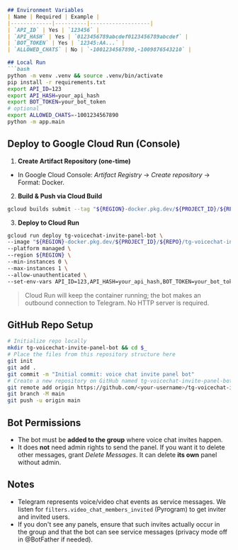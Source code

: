```markdown
## Environment Variables
| Name | Required | Example |
|-------------|----------|-------------------|
| `API_ID` | Yes | `123456` |
| `API_HASH` | Yes | `0123456789abcdef0123456789abcdef` |
| `BOT_TOKEN` | Yes | `12345:AA...` |
| `ALLOWED_CHATS` | No | `-1001234567890,-1009876543210` |

## Local Run
```bash
python -m venv .venv && source .venv/bin/activate
pip install -r requirements.txt
export API_ID=123
export API_HASH=your_api_hash
export BOT_TOKEN=your_bot_token
# optional
export ALLOWED_CHATS=-1001234567890
python -m app.main
```

## Deploy to Google Cloud Run (Console)
1. **Create Artifact Repository (one-time)**
- In Google Cloud Console: *Artifact Registry* → *Create repository* → Format: Docker.

2. **Build & Push via Cloud Build**
```bash
gcloud builds submit --tag "${REGION}-docker.pkg.dev/${PROJECT_ID}/${REPO}/tg-voicechat-invite-panel-bot:latest"
```

3. **Deploy to Cloud Run**
```bash
gcloud run deploy tg-voicechat-invite-panel-bot \
--image "${REGION}-docker.pkg.dev/${PROJECT_ID}/${REPO}/tg-voicechat-invite-panel-bot:latest" \
--platform managed \
--region ${REGION} \
--min-instances 0 \
--max-instances 1 \
--allow-unauthenticated \
--set-env-vars API_ID=123,API_HASH=your_api_hash,BOT_TOKEN=your_bot_token,ALLOWED_CHATS=-1001234567890
```

> Cloud Run will keep the container running; the bot makes an outbound connection to Telegram. No HTTP server is required.

## GitHub Repo Setup
```bash
# Initialize repo locally
mkdir tg-voicechat-invite-panel-bot && cd $_
# Place the files from this repository structure here
git init
git add .
git commit -m "Initial commit: voice chat invite panel bot"
# Create a new repository on GitHub named tg-voicechat-invite-panel-bot, then:
git remote add origin https://github.com/<your-username>/tg-voicechat-invite-panel-bot.git
git branch -M main
git push -u origin main
```

## Bot Permissions
- The bot must be **added to the group** where voice chat invites happen.
- It does **not** need admin rights to send the panel. If you want it to delete other messages, grant *Delete Messages*. It can delete **its own** panel without admin.

## Notes
- Telegram represents voice/video chat events as service messages. We listen for `filters.video_chat_members_invited` (Pyrogram) to get inviter and invited users.
- If you don't see any panels, ensure that such invites actually occur in the group and that the bot can see service messages (privacy mode off in @BotFather if needed).
